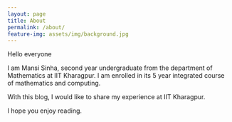 ```yaml
---
layout: page
title: About
permalink: /about/
feature-img: assets/img/background.jpg
---
```


Hello everyone

I am Mansi Sinha, second year undergraduate from the department of Mathematics at IIT Kharagpur. I am enrolled in its 5 year integrated course of mathematics and computing.

With this blog, I would like to share my experience at IIT Kharagpur.

I hope you enjoy reading.
 